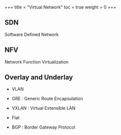 +++
title  = "Virtual Network"
toc    = true
weight = 0
+++

## SDN

Software Defined Network

## NFV

Network Function Virtualization

## Overlay and Underlay

- VLAN
- GRE : Generic Route Encapsulation
- VXLAN : Virtual Extensible LAN
- Flat

- BGP : Border Gateway Protocol
